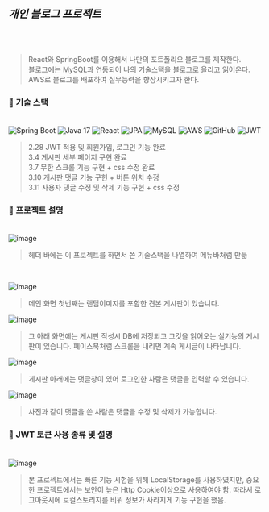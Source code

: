 </br>


## *개인 블로그 프로젝트*

</br>
</br>


>React와 SpringBoot를 이용해서 나만의 포트폴리오 블로그를 제작한다. <br>
 블로그에는 MySQL과 연동되어 나의 기술스택을 블로그로 올리고 읽어온다. <br>
  AWS로 블로그를 배포하여 실무능력을 향상시키고자 한다. <br>


### 📌 기술 스택  <br> <br>

![Spring Boot](https://img.shields.io/badge/-Spring%20Boot-6DB33F?style=flat-square&logo=spring-boot&logoColor=white&logoWidth=15) ![Java 17](https://img.shields.io/badge/Java%2017-ED8B00?style=flat-square&logo=openjdk&logoColor=white&logoWidth=15)  ![React](https://img.shields.io/badge/React-20232A?style=flat-square&logo=react&logoColor=61DAFB&logoWidth=15) ![JPA](https://img.shields.io/badge/JPA-6DB33F?style=flat-square&logo=hibernate&logoColor=white&logoWidth=15)  ![MySQL](https://img.shields.io/badge/MySQL-4479A1?style=flat-square&logo=mysql&logoColor=white&logoWidth=15)  ![AWS](https://img.shields.io/badge/AWS-232F3E?style=flat-square&logo=amazonaws&logoColor=white&logoWidth=15)  ![GitHub](https://img.shields.io/badge/GitHub-181717?style=flat-square&logo=github&logoColor=white&logoWidth=15)  ![JWT](https://img.shields.io/badge/JWT-000000?style=flat-square&logo=jsonwebtokens&logoColor=white&logoWidth=15)


>2.28 JWT 적용 및 회원가입, 로그인 기능 완료 <br>
>3.4 게시판 세부 페이지 구현 완료 <br>
>3.7 무한 스크롤 기능 구현 + css 수정 완료 <br>
>3.10 게시판 댓글 기능 구현 + 버튼 위치 수정 <br>
>3.11 사용자 댓글 수정 및 삭제 기능 구현 + css 수정 <br>



### 📌 프로젝트 설명  <br> <br>
![image](https://github.com/user-attachments/assets/28c51cf2-a36f-46d7-a600-831250d8ca37)
>헤더 바에는 이 프로젝트를 하면서 쓴 기술스택을 나열하여 메뉴바처럼 만듦
</br>

![image](https://github.com/user-attachments/assets/e735e21e-9d61-42d7-bb01-36e63b380e9a)
>메인 화면 첫번째는 랜덤이미지를 포함한 견본 게시판이 있습니다.

![image](https://github.com/user-attachments/assets/f9f0ee12-84d7-42e2-9d12-91d1c35fc935)
>그 아래 화면에는 게시판 작성시 DB에 저장되고 그것을 읽어오는 실기능의 게시판이 있습니다.
>페이스북처럼 스크롤을 내리면 계속 게시글이 나타납니다.

![image](https://github.com/user-attachments/assets/8bb7ac6b-03a8-430a-a7ec-465be397ff21)
>게시판 아래에는 댓글창이 있어 로그인한 사람은 댓글을 입력할 수 있습니다.

![image](https://github.com/user-attachments/assets/8c66a386-62d6-40ef-ad5c-8560d7bc28b8)
>사진과 같이 댓글을 쓴 사람은 댓글을 수정 및 삭제가 가능합니다.




### 📌 JWT 토큰 사용 종류 및 설명  <br> <br>
![image](https://github.com/user-attachments/assets/51dd529a-1348-4f4b-b60c-e3c9fd45f857)

>본 프로젝트에서는 빠른 기능 시험을 위해 LocalStorage를 사용하였지만, 중요한 프로젝트에서는 보안이 높은 Http Cookie이상으로 사용하여야 함.
>따라서 로그아웃시에 로컬스토리지를 비워 정보가 사라지게 기능 구현을 했음.
